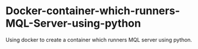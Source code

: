 # Docker-container-which-runners-MQL-Server-using-python
Using docker to create a container which runners MQL server using python.
